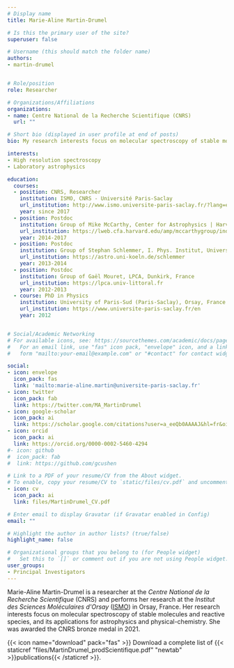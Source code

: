 ```yaml
---
# Display name
title: Marie-Aline Martin-Drumel

# Is this the primary user of the site?
superuser: false

# Username (this should match the folder name)
authors:
- martin-drumel


# Role/position
role: Researcher

# Organizations/Affiliations
organizations:
- name: Centre National de la Recherche Scientifique (CNRS)
  url: ""

# Short bio (displayed in user profile at end of posts)
bio: My research interests focus on molecular spectroscopy of stable molecules and reactive species, and its applications for astrophysics and physical-chemistry. 

interests:
- High resolution spectroscopy
- Laboratory astrophysics

education:
  courses:
  - position: CNRS, Researcher
    institution: ISMO, CNRS - Université Paris-Saclay
    url_institution: http://www.ismo.universite-paris-saclay.fr/?lang=en
    year: since 2017
  - position: Postdoc 
    institution: Group of Mike McCarthy, Center for Astrophysics | Harvard & Smithsonian
    url_institution: https://lweb.cfa.harvard.edu/amp/mccarthygroup/index.html
    year: 2014-2017
  - position: Postdoc 
    institution: Group of Stephan Schlemmer, I. Phys. Institut, University of Cologne, Germany
    url_institution: https://astro.uni-koeln.de/schlemmer
    year: 2013-2014
  - position: Postdoc 
    institution: Group of Gaël Mouret, LPCA, Dunkirk, France
    url_institution: https://lpca.univ-littoral.fr
    year: 2012-2013
  - course: PhD in Physics
    institution: University of Paris-Sud (Paris-Saclay), Orsay, France
    url_institution: https://www.universite-paris-saclay.fr/en
    year: 2012


# Social/Academic Networking
# For available icons, see: https://sourcethemes.com/academic/docs/page-builder/#icons
#   For an email link, use "fas" icon pack, "envelope" icon, and a link in the
#   form "mailto:your-email@example.com" or "#contact" for contact widget.

social:
- icon: envelope
  icon_pack: fas
  link: 'mailto:marie-aline.martin@universite-paris-saclay.fr'
- icon: twitter
  icon_pack: fab
  link: https://twitter.com/MA_MartinDrumel
- icon: google-scholar
  icon_pack: ai
  link: https://scholar.google.com/citations?user=a_eeQb0AAAAJ&hl=fr&oi=ao
- icon: orcid
  icon_pack: ai
  link: https://orcid.org/0000-0002-5460-4294
#- icon: github
#  icon_pack: fab
#  link: https://github.com/gcushen

# Link to a PDF of your resume/CV from the About widget.
# To enable, copy your resume/CV to `static/files/cv.pdf` and uncomment the lines below.
- icon: cv
  icon_pack: ai
  link: files/MartinDrumel_CV.pdf

# Enter email to display Gravatar (if Gravatar enabled in Config)
email: ""

# Highlight the author in author lists? (true/false)
highlight_name: false

# Organizational groups that you belong to (for People widget)
#   Set this to `[]` or comment out if you are not using People widget.
user_groups:
- Principal Investigators
---
```


Marie-Aline Martin-Drumel is a researcher at the *Centre National de la Recherche Scientifique* (CNRS) and performs her research at the *Institut des Sciences Moléculaires d'Orsay* ([ISMO](http://www.ismo.universite-paris-saclay.fr/?lang=en)) in Orsay, France. Her research interests focus on molecular spectroscopy of stable molecules and reactive species, and its applications for astrophysics and physical-chemistry. She was awarded the CNRS bronze medal in 2021.


{{< icon name="download" pack="fas" >}} Download a complete list of {{< staticref "files/MartinDrumel_prodScientifique.pdf" "newtab" >}}publications{{< /staticref >}}.
